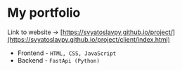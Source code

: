 # My portfolio

Link to website -> [https://svyatoslavpy.github.io/project/](https://svyatoslavpy.github.io/project/client/index.html)

- Frontend - `HTML, CSS, JavaScript`
- Backend - `FastApi (Python)`
